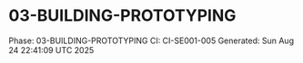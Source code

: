 # 03-BUILDING-PROTOTYPING
Phase: 03-BUILDING-PROTOTYPING
CI: CI-SE001-005
Generated: Sun Aug 24 22:41:09 UTC 2025
